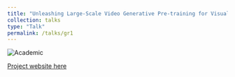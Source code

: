 ```yaml
---
title: "Unleashing Large-Scale Video Generative Pre-training for Visual Robot Manipulation"
collection: talks
type: "Talk"
permalink: /talks/gr1
---
```


<img src="/images/homepage.png" alt="Academic">

[Project website here](https://gr1-manipulation.github.io/)
